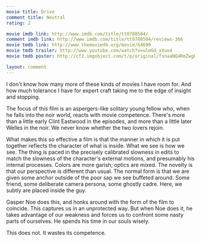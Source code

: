 ```yaml
---
movie title: Drive
comment title: Neutral
rating: 2

movie imdb link: http://www.imdb.com/title/tt0780504/
comment imdb link: http://www.imdb.com/title/tt0780504/reviews-366
movie tmdb link: http://www.themoviedb.org/movie/64690
movie tmdb trailer: http://www.youtube.com/watch?v=uleGd_xXuo4
movie tmdb poster: http://cf2.imgobject.com/t/p/original/fsnaaNQ4RmZwgRv6qfT7NIi41Sj.jpg

layout: comment
---
```


I don't know how many more of these kinds of movies I have room for. And how much tolerance I have for expert craft taking me to the edge of insight and stopping. 

The focus of this film is an aspergers-like solitary young fellow who, when he falls into the noir world, reacts with movie competence. There's more than a little early Clint Eastwood in the episodes, and more than a little later Welles in the noir. We never know whether the two lovers rejoin.

What makes this so effective a film is that the manner in which it is put together reflects the character of what is inside. What we see is how we see. The thing is paced in the precisely calibrated slowness in edits to match the slowness of the character's external motions, and presumably his internal processes. Colors are more garish; optics are mixed. The novelty is that our perspective is different than usual. The normal form is that we are given some anchor outside of the poor sap we see buffeted around. Some friend, some deliberate camera persona, some ghostly cadre. Here, we subtly are placed inside the guy.

Gasper Noe does this, and honks around with the form of the film to coincide. This captures us in an unprotected way. But when Noe does it, he takes advantage of our weakness and forces us to confront some nasty parts of ourselves. He spends his time in our souls wisely.

This does not. It wastes its competence.
